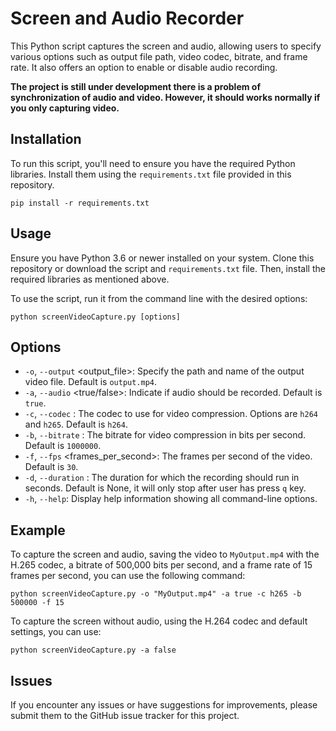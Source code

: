 # Screen and Audio Recorder

This Python script captures the screen and audio, allowing users to specify various options such as output file path, video codec, bitrate, and frame rate. It also offers an option to enable or disable audio recording.
 
__The project is still under development there is a problem of synchronization of audio and video. However, it should works normally if you only capturing video.__

## Installation

To run this script, you'll need to ensure you have the required Python libraries. Install them using the `requirements.txt` file provided in this repository.

```
pip install -r requirements.txt
```


## Usage

Ensure you have Python 3.6 or newer installed on your system. Clone this repository or download the script and `requirements.txt` file. Then, install the required libraries as mentioned above.

To use the script, run it from the command line with the desired options:

```
python screenVideoCapture.py [options]
```

## Options

- `-o`, `--output` <output_file>: Specify the path and name of the output video file. Default is `output.mp4`.
- `-a`, `--audio` <true/false>: Indicate if audio should be recorded. Default is `true`.
- `-c`, `--codec` <codec>: The codec to use for video compression. Options are `h264` and `h265`. Default is `h264`.
- `-b`, `--bitrate` <bitrate>: The bitrate for video compression in bits per second. Default is `1000000`.
- `-f`, `--fps` <frames_per_second>: The frames per second of the video. Default is `30`.
- `-d`, `--duration` <seconds>: The duration for which the recording should run in seconds. Default is None, it will only stop after user has press `q` key.
- `-h`, `--help`: Display help information showing all command-line options.

## Example

To capture the screen and audio, saving the video to `MyOutput.mp4` with the H.265 codec, a bitrate of 500,000 bits per second, and a frame rate of 15 frames per second, you can use the following command:

```
python screenVideoCapture.py -o "MyOutput.mp4" -a true -c h265 -b 500000 -f 15
```


To capture the screen without audio, using the H.264 codec and default settings, you can use:

```
python screenVideoCapture.py -a false
```

## Issues

If you encounter any issues or have suggestions for improvements, please submit them to the GitHub issue tracker for this project.